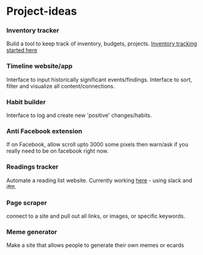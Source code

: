 # Project-ideas

### Inventory tracker
Build a tool to keep track of inventory, budgets, projects. [Inventory tracking started here](https://github.com/bjblayney/inventory-tracker)

### Timeline website/app
Interface to input historically significant events/findings. Interface to sort, filter and visualize all content/connections. 

### Habit builder
Interface to log and create new 'positive' changes/habits.

### Anti Facebook extension
If on Facebook, allow scroll upto 3000 some pixels then warn/ask if you really need to be on facebook right now.

### Readings tracker
Automate a reading list website. Currently working [here](http://bjblayney.com/reading/) - using slack and ifttt. 

### Page scraper
connect to a site and pull out all links, or images, or specific keywords.

### Meme generator
Make a site that allows people to generate their own memes or ecards
